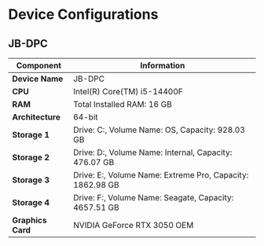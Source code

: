 # Device Configurations

## JB-DPC
| Component | Information |
| --------------------------- | --------------------------------------------------------- |
| **Device Name**             | JB-DPC                                                    |
| **CPU**                     | Intel(R) Core(TM) i5-14400F                               |
| **RAM**                     | Total Installed RAM: 16 GB                                |
| **Architecture**            | 64-bit                                                    |
| **Storage 1**               | Drive: C:, Volume Name: OS, Capacity: 928.03 GB           |
| **Storage 2**               | Drive: D:, Volume Name: Internal, Capacity: 476.07 GB     |
| **Storage 3**               | Drive: E:, Volume Name: Extreme Pro, Capacity: 1862.98 GB |
| **Storage 4**               | Drive: F:, Volume Name: Seagate, Capacity: 4657.51 GB     |
| **Graphics Card**           | NVIDIA GeForce RTX 3050 OEM                               |
